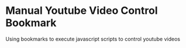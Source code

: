 # Manual Youtube Video Control Bookmark
 Using bookmarks to execute javascript scripts to control youtube videos

